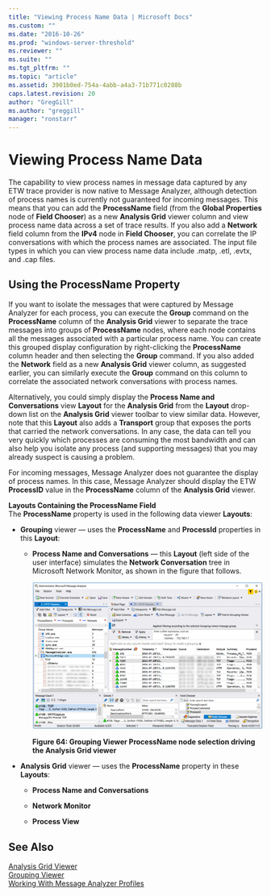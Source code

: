 ```yaml
---
title: "Viewing Process Name Data | Microsoft Docs"
ms.custom: ""
ms.date: "2016-10-26"
ms.prod: "windows-server-threshold"
ms.reviewer: ""
ms.suite: ""
ms.tgt_pltfrm: ""
ms.topic: "article"
ms.assetid: 3901b0ed-754a-4abb-a4a3-71b771c0288b
caps.latest.revision: 20
author: "GregGill"
ms.author: "greggill"
manager: "ronstarr"
---
```

# Viewing Process Name Data
The capability to view process names in message data captured by any ETW trace provider is now native to Message Analyzer, although detection of process names  is currently not guaranteed for incoming messages. This means that you can add the **ProcessName** field (from the **Global Properties** node of **Field Chooser**) as a new **Analysis Grid** viewer column and view process name data across a set of trace results. If you also add a **Network** field column from the  **IPv4** node in **Field Chooser**, you can correlate the IP conversations with which the process names are associated. The input file types in which you can view process name data include .matp, .etl, .evtx, and .cap files.  
  
## Using the ProcessName Property  
 If you want to isolate the messages that were captured by Message Analyzer for each process, you can execute the **Group** command on the **ProcessName** column of the **Analysis Grid** viewer to separate the trace messages into groups of **ProcessName** nodes, where each node contains all the messages associated with a particular process name. You can create this grouped display configuration by right-clicking the **ProcessName** column header and then selecting the **Group** command. If you also added the **Network** field as a new **Analysis Grid** viewer column, as suggested earlier, you can similarly execute the **Group** command on this column to correlate the associated network conversations with process names.  
  
 Alternatively, you could simply display the **Process Name and Conversations** view **Layout** for the **Analysis Grid** from the **Layout** drop-down list on the **Analysis Grid** viewer toolbar to view similar data. However, note that this **Layout** also adds a **Transport** group that exposes the ports that carried the network conversations. In any case, the data can tell you very quickly which processes are consuming the most bandwidth and can also help you isolate any process (and supporting messages) that you may already suspect is causing a problem.  
  
 For incoming messages, Message Analyzer does not guarantee the display of process names. In this case, Message Analyzer should display the ETW **ProcessID** value in the **ProcessName** column of the **Analysis Grid** viewer.  
  
 **Layouts Containing the ProcessName Field**   
The **ProcessName** property is used in the following data viewer **Layouts**:  
  
-   **Grouping** viewer — uses the **ProcessName** and **ProcessId** properties in this **Layout**:  
  
    -   **Process Name and Conversations** — this **Layout** (left side of the user interface) simulates the **Network Conversation** tree in Microsoft Network Monitor, as shown in the figure that follows.  
  
         ![Grouping Viewer ProcessName node driving the Analysis Grid viewer](media/fig64-grouping-viewer-processname-node-driving-the-analysis-grid-viewer.png "Fig64-Grouping Viewer ProcessName node driving the Analysis Grid viewer")  
  
         **Figure 64: Grouping Viewer ProcessName node selection driving the Analysis Grid viewer**  
  
-   **Analysis Grid** viewer — uses the **ProcessName** property in these **Layouts**:  
  
    -   **Process Name and Conversations**  
  
    -   **Network Monitor**  
  
    -   **Process View**  
  
## See Also  
 [Analysis Grid Viewer](analysis-grid-viewer.md)   
 [Grouping Viewer](grouping-viewer.md)   
 [Working With Message Analyzer Profiles](working-with-message-analyzer-profiles.md)